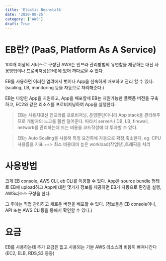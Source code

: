 ```yaml
---
title: 'Elastic Beanstalk'
date: '2020-08-25'
category: ['AWS']
draft: True
---
```


# EB란? (PaaS, Platform As A Service)

100개 이상의 서비스로 구성된 AWS는 인프라 관리방법의 유연함을 제공하는 대신 사용방법이나 프로비저닝(준비)에 있어 까다로울 수 있다.

EB를 사용하면 이러한 염려에서 벗어나 App을 신속하게 배포하고 관리 할 수 있다.
(scaling, LB, monitoring 등을 자동으로 처리해준다.)

EB는 다양한 App을 지원하고, App을 배포할때 EB는 지원가능한 플랫폼 버전을 구축하고, EC2와 같은 리소스를 프로비저닝하여 App을 실행한다.

> EB는 사용자대신 인프라를 프로비저닝, 운영뿐만아니라 App stack을 관리해주므로 개발자의 노고를 훨씬 덜어준다. 따라서 server나 DB, LB, firewall, network를 관리하는데 드는 비용을 코드작성에 더 투자할 수 있다.

> EB는 Auto Scaling을 사용해 특정 요건하에 자동으로 확장,축소한다. eg. CPU사용률을 지표 ==> 최소 비용대비 높은 workload(작업량),트래픽을 처리

# 사용방법

크게 EB console, AWS CLI, eb CLI를 이용할 수 있다.
App을 source bundle 형태로 EB에 upload하고 App에 대한 몇가지 정보를 제공하면 EB가 자동으로 환경을 실행, AWS리소스 구성을 한다.

그 후에는 직접 관리하고 새로운 버전을 배포할 수 있다.
(정보들은 EB console이나, API 또는 AWS CLI등을 통해서 확인할 수 있다.)

# 요금

EB를 사용하는데 추가 요금은 없고 사용되는 기본 AWS 리소스의 비용이 빠져나간다(EC2, ELB, RDS,S3 등등)
